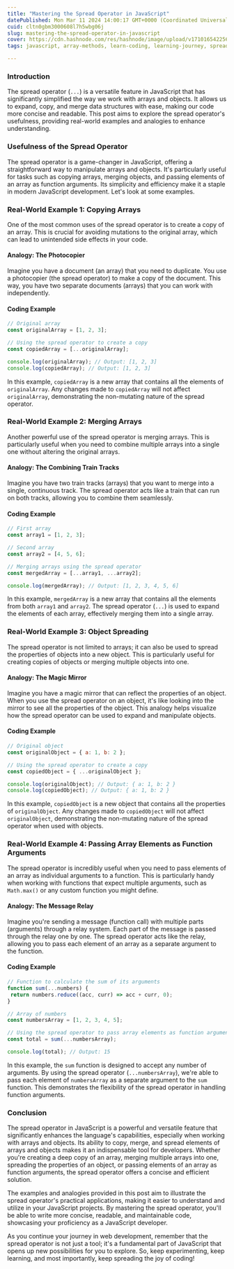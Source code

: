 ```yaml
---
title: "Mastering the Spread Operator in JavaScript"
datePublished: Mon Mar 11 2024 14:00:17 GMT+0000 (Coordinated Universal Time)
cuid: cltn0gbm3000608l7h5wbg06j
slug: mastering-the-spread-operator-in-javascript
cover: https://cdn.hashnode.com/res/hashnode/image/upload/v1710165422560/77faea7d-c709-483e-b788-deb2954f89f1.png
tags: javascript, array-methods, learn-coding, learning-journey, spread-operator

---
```


### **Introduction**

The spread operator (`...`) is a versatile feature in JavaScript that has significantly simplified the way we work with arrays and objects. It allows us to expand, copy, and merge data structures with ease, making our code more concise and readable. This post aims to explore the spread operator's usefulness, providing real-world examples and analogies to enhance understanding.

### **Usefulness of the Spread Operator**

The spread operator is a game-changer in JavaScript, offering a straightforward way to manipulate arrays and objects. It's particularly useful for tasks such as copying arrays, merging objects, and passing elements of an array as function arguments. Its simplicity and efficiency make it a staple in modern JavaScript development. Let's look at some examples.

### Real-World Example 1: Copying Arrays

One of the most common uses of the spread operator is to create a copy of an array. This is crucial for avoiding mutations to the original array, which can lead to unintended side effects in your code.

#### Analogy: The Photocopier

Imagine you have a document (an array) that you need to duplicate. You use a photocopier (the spread operator) to make a copy of the document. This way, you have two separate documents (arrays) that you can work with independently.

#### Coding Example

```javascript
// Original array
const originalArray = [1, 2, 3];

// Using the spread operator to create a copy
const copiedArray = [...originalArray];

console.log(originalArray); // Output: [1, 2, 3]
console.log(copiedArray); // Output: [1, 2, 3]
```

In this example, `copiedArray` is a new array that contains all the elements of `originalArray`. Any changes made to `copiedArray` will not affect `originalArray`, demonstrating the non-mutating nature of the spread operator.

### **Real-World Example 2: Merging Arrays**

Another powerful use of the spread operator is merging arrays. This is particularly useful when you need to combine multiple arrays into a single one without altering the original arrays.

#### **Analogy: The Combining Train Tracks**

Imagine you have two train tracks (arrays) that you want to merge into a single, continuous track. The spread operator acts like a train that can run on both tracks, allowing you to combine them seamlessly.

#### **Coding Example**

```javascript
// First array
const array1 = [1, 2, 3];

// Second array
const array2 = [4, 5, 6];

// Merging arrays using the spread operator
const mergedArray = [...array1, ...array2];

console.log(mergedArray); // Output: [1, 2, 3, 4, 5, 6]
```

In this example, `mergedArray` is a new array that contains all the elements from both `array1` and `array2`. The spread operator (`...`) is used to expand the elements of each array, effectively merging them into a single array.

### **Real-World Example 3: Object Spreading**

The spread operator is not limited to arrays; it can also be used to spread the properties of objects into a new object. This is particularly useful for creating copies of objects or merging multiple objects into one.

#### **Analogy: The Magic Mirror**

Imagine you have a magic mirror that can reflect the properties of an object. When you use the spread operator on an object, it's like looking into the mirror to see all the properties of the object. This analogy helps visualize how the spread operator can be used to expand and manipulate objects.

#### **Coding Example**

```javascript
// Original object
const originalObject = { a: 1, b: 2 };

// Using the spread operator to create a copy
const copiedObject = { ...originalObject };

console.log(originalObject); // Output: { a: 1, b: 2 }
console.log(copiedObject); // Output: { a: 1, b: 2 }
```

In this example, `copiedObject` is a new object that contains all the properties of `originalObject`. Any changes made to `copiedObject` will not affect `originalObject`, demonstrating the non-mutating nature of the spread operator when used with objects.

### **Real-World Example 4: Passing Array Elements as Function Arguments**

The spread operator is incredibly useful when you need to pass elements of an array as individual arguments to a function. This is particularly handy when working with functions that expect multiple arguments, such as `Math.max()` or any custom function you might define.

#### **Analogy: The Message Relay**

Imagine you're sending a message (function call) with multiple parts (arguments) through a relay system. Each part of the message is passed through the relay one by one. The spread operator acts like the relay, allowing you to pass each element of an array as a separate argument to the function.

#### **Coding Example**

```javascript
// Function to calculate the sum of its arguments
function sum(...numbers) {
 return numbers.reduce((acc, curr) => acc + curr, 0);
}

// Array of numbers
const numbersArray = [1, 2, 3, 4, 5];

// Using the spread operator to pass array elements as function arguments
const total = sum(...numbersArray);

console.log(total); // Output: 15
```

In this example, the `sum` function is designed to accept any number of arguments. By using the spread operator (`...numbersArray`), we're able to pass each element of `numbersArray` as a separate argument to the `sum` function. This demonstrates the flexibility of the spread operator in handling function arguments.

### **Conclusion**

The spread operator in JavaScript is a powerful and versatile feature that significantly enhances the language's capabilities, especially when working with arrays and objects. Its ability to copy, merge, and spread elements of arrays and objects makes it an indispensable tool for developers. Whether you're creating a deep copy of an array, merging multiple arrays into one, spreading the properties of an object, or passing elements of an array as function arguments, the spread operator offers a concise and efficient solution.

The examples and analogies provided in this post aim to illustrate the spread operator's practical applications, making it easier to understand and utilize in your JavaScript projects. By mastering the spread operator, you'll be able to write more concise, readable, and maintainable code, showcasing your proficiency as a JavaScript developer.

As you continue your journey in web development, remember that the spread operator is not just a tool; it's a fundamental part of JavaScript that opens up new possibilities for you to explore. So, keep experimenting, keep learning, and most importantly, keep spreading the joy of coding!